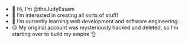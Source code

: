 - 👋 Hi, I’m @theJudyEssam
- 👀 I’m interested in creating all sorts of stuff!
- 🌱 I’m currently learning web development and software engineering...
- 😒 My original account was mysteriously hacked and deleted, so I'm starting over to build my empire 👌


